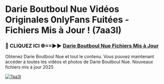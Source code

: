# Darie Boutboul Nue Vidéos Originales 0nlyFans Fuitées - Fichiers Mis à Jour ! (7aa3l)

<h3>🔴 CLIQUEZ ICI 🌐==►► <a href="https://tinyurl.com/2pmr4ezf" rel="nofollow">Darie Boutboul Nue Fichiers Mis à Jour</a></h3>

Obtenez Darie Boutboul Nue et tout le contenu. Vous pouvez maintenant accéder à toutes les vidéos et photos de Darie Boutboul Nue. Nouveaux fichiers mis à jour 2025

[![7aa3l](https://i.imgur.com/6SNvagu.gif)](https://tinyurl.com/2pmr4ezf)
